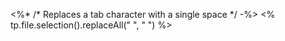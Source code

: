 <%* /* Replaces a tab character with a single space  */ -%>
<% tp.file.selection().replaceAll("	", " ") %>